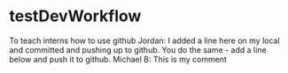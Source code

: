 # testDevWorkflow
To teach interns how to use github 
Jordan: I added a line here on my local and committed and pushing up to github. You do the same - add a line below and push it to github.
Michael B: This is my comment
